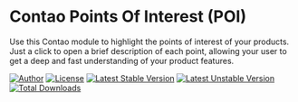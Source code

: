 Contao Points Of Interest (POI)
===============================

Use this Contao module to highlight the points of interest of your products. Just a click to open a brief description of each point, allowing your user to get a deep and fast understanding of your product features. 

[![Author](http://img.shields.io/badge/author-@1upgmbh-blue.svg?style=flat-square)](https://twitter.com/1upgmbh)
[![License](https://poser.pugx.org/oneup/contao-points-of-interest/license)](https://packagist.org/packages/oneup/contao-points-of-interest)
[![Latest Stable Version](https://poser.pugx.org/oneup/contao-points-of-interest/version)](https://packagist.org/packages/oneup/contao-points-of-interest) [![Latest Unstable Version](https://poser.pugx.org/oneup/contao-points-of-interest/v/unstable)](//packagist.org/packages/oneup/contao-points-of-interest) [![Total Downloads](https://poser.pugx.org/oneup/contao-points-of-interest/downloads)](https://packagist.org/packages/oneup/contao-points-of-interest)

